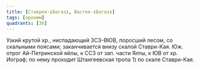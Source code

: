 ```yaml
---
title: [Ставрея-❮Богаз❯, Вастея-❮Богаз❯]
tags: [ороним]
quadrants: [З6]
---
```


Узкий крутой хр., ниспадающий ЗСЗ–ВЮВ, поросший лесом, со скальными поясами;
заканчивается внизу скалой Ставри-Кая. Юж. отрог Ай-Петринской яйлы, к ССЗ от
зап. части Ялты, к ЮВ от хр. Иограф; по нему проходит Штангеевская тропа 1) по
скале Ставри-Кая.

